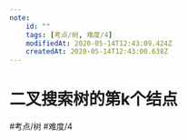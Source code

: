 ```yaml
---
note:
    id: ""
    tags: [考点/树, 难度/4]
    modifiedAt: 2020-05-14T12:43:09.424Z
    createdAt: 2020-05-14T12:43:00.638Z
---
```

# 二叉搜索树的第k个结点
#考点/树 #难度/4 